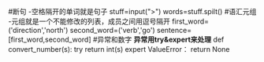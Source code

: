 #断句
-空格隔开的单词就是句子
stuff=input(">")
words=stuff.spilt()
#语汇元组
-元组就是一个不能修改的列表，成员之间用逗号隔开
first_word=('direction','north')
second_word=('verb','go')
sentence=[first_word,second_word]
#异常和数字
**异常用try&expert来处理**
def convert_number(s):
    try
    return int(s)
    expert ValueError：
    return None